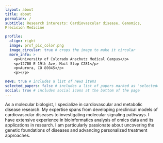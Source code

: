 ```yaml
---
layout: about
title: about
permalink: /
subtitle: Research interests: Cardiovascular disease, Genomics,
Precision Medicine

profile:
  align: right
  image: prof_pic_color.png
  image_circular: true # crops the image to make it circular
  more_info: >
    <p>University of Colorado Anschutz Medical Campus</p>
    <p>12700 E 19th Ave, Mail Stop C281</p>
    <p>Aurora, CO 80045</p>
    <p></p>

news: true # includes a list of news items
selected_papers: false # includes a list of papers marked as "selected={true}"
social: true # includes social icons at the bottom of the page
---
```


As a molecular biologist, I specialize in cardiovascular and metabolic disease research. My expertise spans from developing preclinical models of cardiovascular diseases to investigating molecular signaling pathways. I have extensive experience in bioinformatics analysis of omics data and its applications in research. I am particularly passionate about uncovering the genetic foundations of diseases and advancing personalized treatment approaches. 
